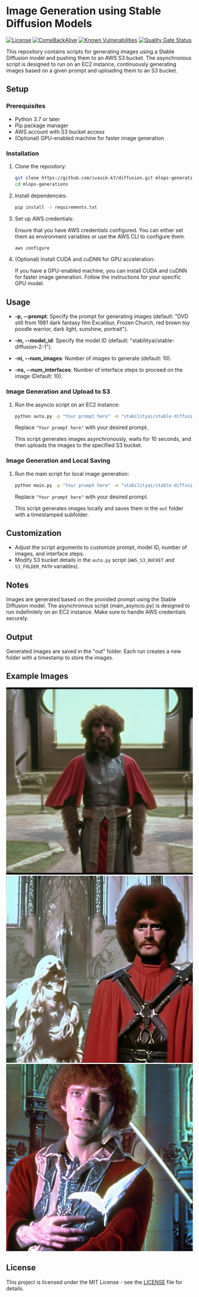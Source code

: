 # Image Generation using Stable Diffusion Models

[![License](https://img.shields.io/badge/License-MIT-blue.svg)](LICENSE)
[![ComeBackAlive](https://img.shields.io/badge/ComeBackAlive-%E2%9D%A4-ff69b4.svg)](https://savelife.in.ua/en/)
[![Known Vulnerabilities](https://snyk.io/test/github/ivasik-k7/diffusion/badge.svg)](https://snyk.io/test/github/ivasik-k7/diffusion)
[![Quality Gate Status](https://sonarcloud.io/api/project_badges/measure?project=ivasik-k7_diffusion&metric=alert_status)](https://sonarcloud.io/dashboard?id=ivasik-k7_diffusion)

This repository contains scripts for generating images using a Stable Diffusion model and pushing them to an AWS S3 bucket. The asynchronous script is designed to run on an EC2 instance, continuously generating images based on a given prompt and uploading them to an S3 bucket.

## Setup

### Prerequisites

- Python 3.7 or later
- Pip package manager
- AWS account with S3 bucket access
- (Optional) GPU-enabled machine for faster image generation

### Installation

1. Clone the repository:

   ```bash
   git clone https://github.com/ivasik-k7/diffusion.git mlops-generations
   cd mlops-generations
   ```

2. Install dependencies:

   ```bash
   pip install -r requirements.txt
   ```

3. Set up AWS credentials:

   Ensure that you have AWS credentials configured. You can either set them as environment variables or use the AWS CLI to configure them.

   ```bash
   aws configure
   ```

4. (Optional) Install CUDA and cuDNN for GPU acceleration:

   If you have a GPU-enabled machine, you can install CUDA and cuDNN for faster image generation. Follow the instructions for your specific GPU model.

## Usage

- **-p, --prompt**: Specify the prompt for generating images (default: "DVD still from 1981 dark fantasy film Excalibur, Frozen Church, red brown toy poodle warrior, dark light, sunshine, portrait").
- **-m, --model_id**: Specify the model ID (default: "stabilityai/stable-diffusion-2-1").

- **-ni, --num_images**: Number of images to generate (default: 10).

- **-ns, --num_interfaces**: Number of interface steps to proceed on the image (Default: 10).

### Image Generation and Upload to S3

1. Run the asyncio script on an EC2 instance:

   ```bash
   python auto.py -p "Your prompt here" -m "stabilityai/stable-diffusion-2-1" -ni 1 -ns 25
   ```

   Replace `"Your prompt here"` with your desired prompt.

   This script generates images asynchronously, waits for 10 seconds, and then uploads the images to the specified S3 bucket.

### Image Generation and Local Saving

1. Run the main script for local image generation:

   ```bash
   python main.py -p "Your prompt here" -m "stabilityai/stable-diffusion-2-1" -ni 25 -ns 1
   ```

   Replace `"Your prompt here"` with your desired prompt.

   This script generates images locally and saves them in the `out` folder with a timestamped subfolder.

## Customization

- Adjust the script arguments to customize prompt, model ID, number of images, and interface steps.
- Modify S3 bucket details in the `auto.py` script (`AWS_S3_BUCKET` and `S3_FOLDER_PATH` variables).

## Notes

Images are generated based on the provided prompt using the Stable Diffusion model.
The asynchronous script (main_asyncio.py) is designed to run indefinitely on an EC2 instance.
Make sure to handle AWS credentials securely.

## Output

Generated images are saved in the "out" folder. Each run creates a new folder with a timestamp to store the images.

## Example Images

![Example 1](examples/dvdstifrodar_0.png)
![Example 2](examples/dvdstifrodar_1.png)
![Example 3](examples/dvdstifrodar_2.png)

## License

This project is licensed under the MIT License - see the [LICENSE](LICENSE) file for details.
